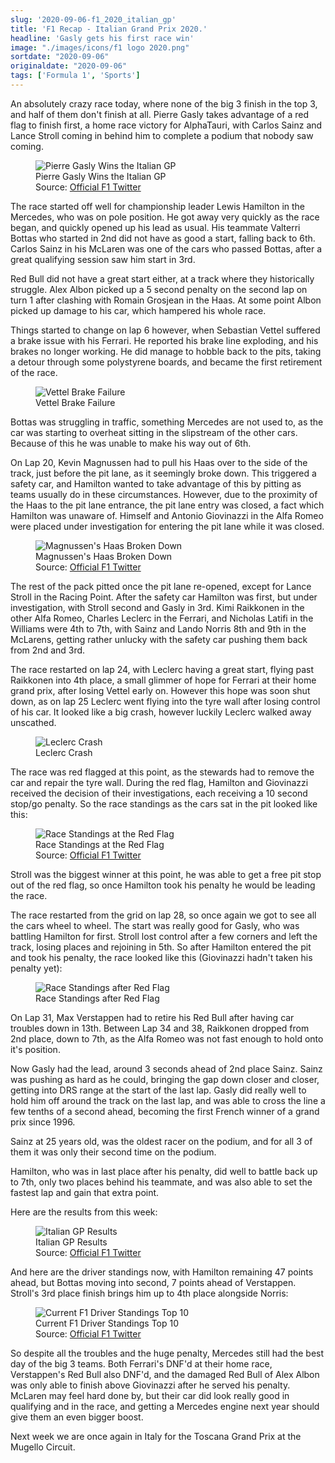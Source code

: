```yaml
---
slug: '2020-09-06-f1_2020_italian_gp'
title: 'F1 Recap - Italian Grand Prix 2020.'
headline: 'Gasly gets his first race win'
image: "./images/icons/f1 logo 2020.png"
sortdate: "2020-09-06"
originaldate: "2020-09-06"
tags: ['Formula 1', 'Sports']
---
```


An absolutely crazy race today, where none of the big 3 finish in the top 3, and half of them don't finish at all. Pierre Gasly takes advantage of a red flag to finish first, a home race victory for AlphaTauri, with Carlos Sainz and Lance Stroll coming in behind him to complete a podium that nobody saw coming.

<div id="imageDiv">
    <figure>
        <img src="https://joshlearningtocode.files.wordpress.com/2020/09/f1-2020-italian-gp-gasly-wins.jpg" alt="Pierre Gasly Wins the Italian GP">
        <figcaption>Pierre Gasly Wins the Italian GP</figcaption>
        <figcaption>Source: <a href="https://twitter.com/F1" target="_blank">Official F1 Twitter</a></figcaption>
    </figure>
</div>

The race started off well for championship leader Lewis Hamilton in the Mercedes, who was on pole position. He got away very quickly as the race began, and quickly opened up his lead as usual. His teammate Valterri Bottas who started in 2nd did not have as good a start, falling back to 6th. Carlos Sainz in his McLaren was one of the cars who passed Bottas, after a great qualifying session saw him start in 3rd. 

Red Bull did not have a great start either, at a track where they historically struggle. Alex Albon picked up a 5 second penalty on the second lap on turn 1 after clashing with Romain Grosjean in the Haas. At some point Albon picked up damage to his car, which hampered his whole race.

Things started to change on lap 6 however, when Sebastian Vettel suffered a brake issue with his Ferrari. He reported his brake line exploding, and his brakes no longer working. He did manage to hobble back to the pits, taking a detour through some polystyrene boards, and became the first retirement of the race.

<div id="imageDiv">
    <figure>
        <img src="https://joshlearningtocode.files.wordpress.com/2020/09/f1-2020-italian-gp-vettel-brakes.gif" alt="Vettel Brake Failure">
        <figcaption>Vettel Brake Failure</figcaption>
    </figure>
</div>

Bottas was struggling in traffic, something Mercedes are not used to, as the car was starting to overheat sitting in the slipstream of the other cars. Because of this he was unable to make his way out of 6th.

On Lap 20, Kevin Magnussen had to pull his Haas over to the side of the track, just before the pit lane, as it seemingly broke down. This triggered a safety car, and Hamilton wanted to take advantage of this by pitting as teams usually do in these circumstances. However, due to the proximity of the Haas to the pit lane entrance, the pit lane entry was closed, a fact which Hamilton was unaware of. Himself and Antonio Giovinazzi in the Alfa Romeo were placed under investigation for entering the pit lane while it was closed. 

<div id="imageDiv">
    <figure>
        <img src="https://joshlearningtocode.files.wordpress.com/2020/09/f1-2020-italian-gp-kmag-brake-down.jpg" alt="Magnussen's Haas Broken Down">
        <figcaption>Magnussen's Haas Broken Down</figcaption>
        <figcaption>Source: <a href="https://twitter.com/F1" target="_blank">Official F1 Twitter</a></figcaption>
    </figure>
</div>


The rest of the pack pitted once the pit lane re-opened, except for Lance Stroll in the Racing Point. After the safety car Hamilton was first, but under investigation, with Stroll second and Gasly in 3rd. Kimi Raikkonen in the other Alfa Romeo, Charles Leclerc in the Ferrari, and Nicholas Latifi in the Williams were 4th to 7th, with Sainz and Lando Norris 8th and 9th in the McLarens, getting rather unlucky with the safety car pushing them back from 2nd and 3rd.

The race restarted on lap 24, with Leclerc having a great start, flying past Raikkonen into 4th place, a small glimmer of hope for Ferrari at their home grand prix, after losing Vettel early on. However this hope was soon shut down, as on lap 25 Leclerc went flying into the tyre wall after losing control of his car. It looked like a big crash, however luckily Leclerc walked away unscathed. 

<div id="imageDiv">
    <figure>
        <img src="https://joshlearningtocode.files.wordpress.com/2020/09/f1-2020-italian-gp-leclerc-crash.gif" alt="Leclerc Crash">
        <figcaption>Leclerc Crash</figcaption>
    </figure>
</div>

The race was red flagged at this point, as the stewards had to remove the car and repair the tyre wall. During the red flag, Hamilton and Giovinazzi received the decision of their investigations, each receiving a 10 second stop/go penalty. So the race standings as the cars sat in the pit looked like this:

<div id="imageDiv">
    <figure>
        <img src="https://joshlearningtocode.files.wordpress.com/2020/09/f1-2020-italian-gp-red-flag-standings.jpg" alt="Race Standings at the Red Flag">
        <figcaption>Race Standings at the Red Flag</figcaption>
        <figcaption>Source: <a href="https://twitter.com/F1" target="_blank">Official F1 Twitter</a></figcaption>
    </figure>
</div>

Stroll was the biggest winner at this point, he was able to get a free pit stop out of the red flag, so once Hamilton took his penalty he would be leading the race.

The race restarted from the grid on lap 28, so once again we got to see all the cars wheel to wheel. The start was really good for Gasly, who was battling Hamilton for first. Stroll lost control after a few corners and left the track, losing places and rejoining in 5th. So after Hamilton entered the pit and took his penalty, the race looked like this (Giovinazzi hadn't taken his penalty yet):

<div id="imageDiv">
    <figure>
        <img src="https://joshlearningtocode.files.wordpress.com/2020/09/f1-2020-italian-gp-post-ham-pen.png" alt="Race Standings after Red Flag">
        <figcaption>Race Standings after Red Flag</figcaption>
    </figure>
</div>

On Lap 31, Max Verstappen had to retire his Red Bull after having car troubles down in 13th. Between Lap 34 and 38, Raikkonen dropped from 2nd place, down to 7th, as the Alfa Romeo was not fast enough to hold onto it's position.

Now Gasly had the lead, around 3 seconds ahead of 2nd place Sainz. Sainz was pushing as hard as he could, bringing the gap down closer and closer, getting into DRS range at the start of the last lap. Gasly did really well to hold him off around the track on the last lap, and was able to cross the line a few tenths of a second ahead, becoming the first French winner of a grand prix since 1996.

Sainz at 25 years old, was the oldest racer on the podium, and for all 3 of them it was only their second time on the podium.

<div id="imageDiv">
    <p class="tweetToEmbed" style="display: none;">1302644729792749568</p>
</div>

Hamilton, who was in last place after his penalty, did well to battle back up to 7th, only two places behind his teammate, and was also able to set the fastest lap and gain that extra point.

Here are the results from this week:

<div id="imageDiv">
    <figure>
        <img src="https://joshlearningtocode.files.wordpress.com/2020/09/f1-2020-italian-gp-race-result.jpg" alt="Italian GP Results">
        <figcaption>Italian GP Results</figcaption>
        <figcaption>Source: <a href="https://twitter.com/F1" target="_blank">Official F1 Twitter</a></figcaption>
    </figure>
</div>

And here are the driver standings now, with Hamilton remaining 47 points ahead, but Bottas moving into second, 7 points ahead of Verstappen. Stroll's 3rd place finish brings him up to 4th place alongside Norris:

<div id="imageDiv">
    <figure>
        <img src="https://joshlearningtocode.files.wordpress.com/2020/09/f1-2020-italian-gp-driver-standings.jpg" alt="Current F1 Driver Standings Top 10">
        <figcaption>Current F1 Driver Standings Top 10</figcaption>
        <figcaption>Source: <a href="https://twitter.com/F1" target="_blank">Official F1 Twitter</a></figcaption>
    </figure>
</div>


So despite all the troubles and the huge penalty, Mercedes still had the best day of the big 3 teams. Both Ferrari's DNF'd at their home race, Verstappen's Red Bull also DNF'd, and the damaged Red Bull of Alex Albon was only able to finish above Giovinazzi after he served his penalty. McLaren may feel hard done by, but their car did look really good in qualifying and in the race, and getting a Mercedes engine next year should give them an even bigger boost.

Next week we are once again in Italy for the Toscana Grand Prix at the Mugello Circuit.
